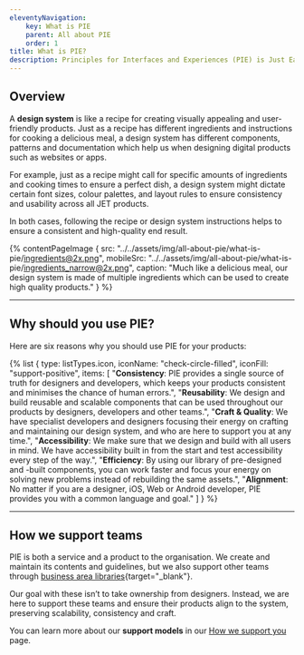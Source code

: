 ```yaml
---
eleventyNavigation:
    key: What is PIE
    parent: All about PIE
    order: 1
title: What is PIE?
description: Principles for Interfaces and Experiences (PIE) is Just Eat Takeaway’s global design system.
---
```


## Overview

A **design system** is like a recipe for creating visually appealing and user-friendly products. Just as a recipe has different ingredients and instructions for cooking a delicious meal, a design system has different components, patterns and documentation which help us when designing digital products such as websites or apps.

For example, just as a recipe might call for specific amounts of ingredients and cooking times to ensure a perfect dish, a design system might dictate certain font sizes, colour palettes, and layout rules to ensure consistency and usability across all JET products.

In both cases, following the recipe or design system instructions helps to ensure a consistent and high-quality end result.

{% contentPageImage {
src: "../../assets/img/all-about-pie/what-is-pie/ingredients@2x.png",
mobileSrc: "../../assets/img/all-about-pie/what-is-pie/ingredients_narrow@2x.png",
caption: "Much like a delicious meal, our design system is made of multiple ingredients which can be used to create high quality products."
} %}

---

## Why should you use PIE?

Here are six reasons why you should use PIE for your products:

{% list {
    type: listTypes.icon,
    iconName: "check-circle-filled",
    iconFill: "support-positive",
    items: [
        "**Consistency**: PIE provides a single source of truth for designers and developers, which keeps your products consistent and minimises the chance of human errors.",
        "**Reusability**: We design and build reusable and scalable components that can be used throughout our products by designers, developers and other teams.",
        "**Craft & Quality**: We have specialist developers and designers focusing their energy on crafting and maintaining our design system, and who are here to support you at any time.",
        "**Accessibility**: We make sure that we design and build with all users in mind. We have accessibility built in from the start and test accessibility every step of the way.",
        "**Efficiency**: By using our library of pre-designed and -built components, you can work faster and focus your energy on solving new problems instead of rebuilding the same assets.",
        "**Alignment**: No matter if you are a designer, iOS, Web or Android developer, PIE provides you with a common language and goal."
    ]
} %}

---

## How we support teams

PIE is both a service and a product to the organisation. We create and maintain its contents and guidelines, but we also support other teams through [business area libraries](https://www.figma.com/file/KND7Higqcvksz7WkXRKLHm/PIE-Microsite?node-id=3204%3A188255&t=CBkGw0yndbtBW9TK-0){target="_blank"}.

Our goal with these isn’t to take ownership from designers. Instead, we are here to support these teams and ensure their products align to the system, preserving scalability, consistency and craft.

You can learn more about our **support models** in our [How we support you](/designers/how-we-support-you) page.

